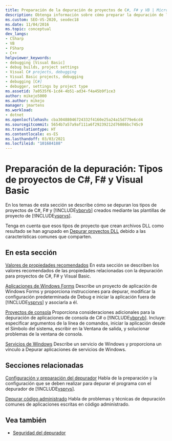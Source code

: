 ```yaml
---
title: Preparación de la depuración de proyectos de C#, F# y VB | Microsoft Docs
description: Obtenga información sobre cómo preparar la depuración de los tipos de proyectos de C#, F# y Visual Basic creados mediante las plantillas de proyecto de Visual Studio.
ms.custom: SEO-VS-2020, seodec18
ms.date: 11/04/2016
ms.topic: conceptual
dev_langs:
- CSharp
- VB
- FSharp
- C++
helpviewer_keywords:
- debugging [Visual Basic]
- debug builds, project settings
- Visual C# projects, debugging
- Visual Basic projects, debugging
- debugging [C#]
- debugger, settings by project type
ms.assetid: 7a0535f6-1cd4-4b51-ad34-f4a45b9f1ce3
author: mikejo5000
ms.author: mikejo
manager: jmartens
ms.workload:
- dotnet
ms.openlocfilehash: cba30488046724332f4160e25a24a15d779e6cd4
ms.sourcegitcommit: 5654b7a57a9af111a6f29239212d76086bc745c9
ms.translationtype: HT
ms.contentlocale: es-ES
ms.lasthandoff: 03/03/2021
ms.locfileid: "101684188"
---
```

# <a name="debugging-preparation-c-f-and-visual-basic-project-types"></a>Preparación de la depuración: Tipos de proyectos de C#, F# y Visual Basic

En los temas de esta sección se describe cómo se depuran los tipos de proyectos de C#, F# y [!INCLUDE[vbprvb](../code-quality/includes/vbprvb_md.md)] creados mediante las plantillas de proyecto de [!INCLUDE[vsprvs](../code-quality/includes/vsprvs_md.md)].

 Tenga en cuenta que esos tipos de proyecto que crean archivos DLL como resultado se han agrupado en [Depurar proyectos DLL](../debugger/debugging-dll-projects.md) debido a las características comunes que comparten.

## <a name="in-this-section"></a>En esta sección

 [Valores de propiedades recomendados](../debugger/managed-debugging-recommended-property-settings.md) En esta sección se describen los valores recomendados de las propiedades relacionadas con la depuración para proyectos de C#, F# y Visual Basic.

 [Aplicaciones de Windows Forms](../debugger/debugging-preparation-windows-forms-applications.md) Describe un proyecto de aplicación de Windows Forms y proporciona instrucciones para depurar, modificar la configuración predeterminada de Debug e iniciar la aplicación fuera de [!INCLUDE[vsprvs](../code-quality/includes/vsprvs_md.md)] y asociarla a él.

 [Proyectos de consola](../debugger/debugging-preparation-console-projects.md) Proporciona consideraciones adicionales para la depuración de aplicaciones de consola de C# o [!INCLUDE[vbprvb](../code-quality/includes/vbprvb_md.md)]. Incluye: especificar argumentos de la línea de comandos, iniciar la aplicación desde el Símbolo del sistema, escribir en la Ventana de salida, y solucionar problemas de la ventana de consola.

 [Servicios de Windows](../debugger/debugging-preparation-windows-services.md) Describe un servicio de Windows y proporciona un vínculo a Depurar aplicaciones de servicios de Windows.

## <a name="related-sections"></a>Secciones relacionadas

 [Configuración y preparación del depurador](../debugger/debugger-settings-and-preparation.md) Habla de la preparación y la configuración que se deben realizar para depurar el programa con el depurador de [!INCLUDE[vsprvs](../code-quality/includes/vsprvs_md.md)].

 [Depurar código administrado](../debugger/debugging-managed-code.md) Habla de problemas y técnicas de depuración comunes de aplicaciones escritas en código administrado.

## <a name="see-also"></a>Vea también

- [Seguridad del depurador](../debugger/debugger-security.md)
